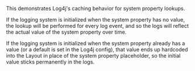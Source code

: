 This demonstrates Log4j's caching behavior for system property lookups.

If the logging system is initialized when the system property has no value, the lookup will be performed for every log event,
and so the logs will reflect the actual value of the system property over time.

If the logging system is initialized when the system property already has a value (or a default is set in the Log4j config),
that value ends up hardcoded into the Layout in place of the system property placeholder, so the initial value sticks permanently in the logs.

